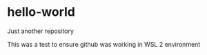 # hello-world
Just another repository 

This was a test to ensure github was working in WSL 2 environment

